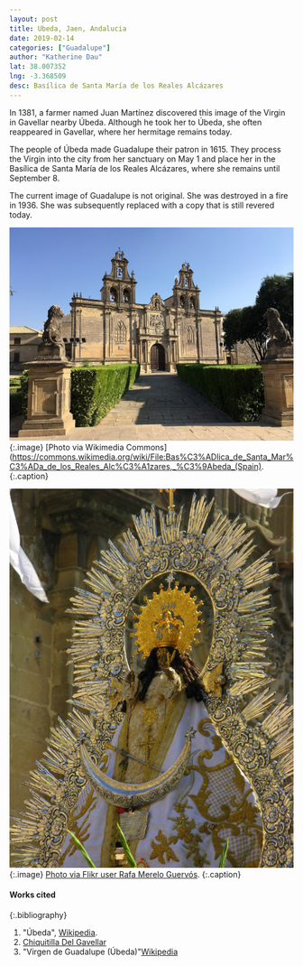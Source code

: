 ```yaml
---
layout: post
title: Ubeda, Jaen, Andalucia
date: 2019-02-14
categories: ["Guadalupe"]
author: "Katherine Dau"
lat: 38.007352
lng: -3.368509
desc: Basílica de Santa María de los Reales Alcázares
---
```

In 1381, a farmer named Juan Martínez discovered this image of the Virgin in Gavellar nearby Úbeda. Although he took her to Úbeda, she often reappeared in Gavellar, where her hermitage remains today.

The people of Úbeda made Guadalupe their patron in 1615. They process the Virgin into the city from her sanctuary on May 1 and place her in the Basílica de Santa María de los Reales Alcázares, where she remains until September 8.

The current image of Guadalupe is not original. She was destroyed in a fire in 1936. She was subsequently replaced with a copy that is still revered today.

![Basílica de Santa María de los Reales Alcázares](images/guad_ubeda_andalucia_exterior.jpg)
   {:.image}
[Photo via Wikimedia Commons](https://commons.wikimedia.org/wiki/File:Bas%C3%ADlica_de_Santa_Mar%C3%ADa_de_los_Reales_Alc%C3%A1zares,_%C3%9Abeda_(Spain).
   {:.caption}

![Nuestra Señora de Guadalupe y del Gavellar, patrona de Úbeda](images/guadalupe-ubeda.jpg)
   {:.image}
[Photo via Flikr user Rafa Merelo Guervós](https://www.flickr.com/photos/guervos/1229807807/in/photostream/).
    {:.caption}

#### Works cited

{:.bibliography}
1. "Úbeda", [Wikipedia](https://en.wikipedia.org/wiki/%C3%9Abeda).
2. [Chiquitilla Del Gavellar](http://chiquitilladelgavellar.blogspot.com/)
3. "Virgen de Guadalupe (Úbeda)"[Wikipedia](https://es.wikipedia.org/wiki/Virgen_de_Guadalupe_(%C3%9Abeda))
